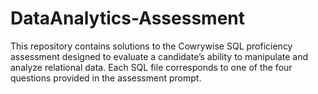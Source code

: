# DataAnalytics-Assessment
This repository contains solutions to the Cowrywise SQL proficiency assessment designed to evaluate a candidate’s ability to manipulate and analyze relational data. Each SQL file corresponds to one of the four questions provided in the assessment prompt.
